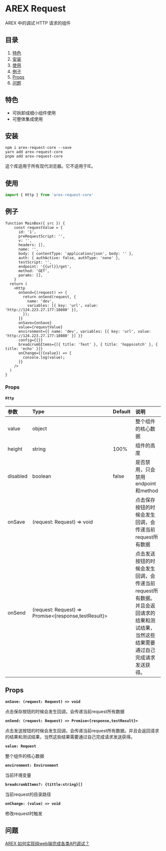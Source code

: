 # AREX Request

AREX 中的调试 HTTP 请求的组件


## 目录

1. [特色](#特色)
2. [安装](#安装)
3. [使用](#使用)
4. [例子](#例子)
5. [Props](#props)
6. [问题](#问题)

## 特色

- 可拆卸成细小组件使用
- 可整体集成使用

## 安装

```
npm i arex-request-core --save
yarn add arex-request-core
pnpm add arex-request-core
```

这个库适用于所有现代浏览器。它不适用于IE。

## 使用

```js
import { Http } from 'arex-request-core'
```

## 例子

```tsx
function MainBox({ src }) {
    const requestValue = {
      id: '1',
      preRequestScript: '',
      v: '',
      headers: [],
      name: '',
      body: { contentType: 'application/json', body: '' },
      auth: { authActive: false, authType: 'none' },
      testScript: '',
      endpoint: '{{url}}/get',
      method: 'GET',
      params: [],
    }
  return (
    <Http
      onSend={(request) => {
        return onSend(request, {
          name: 'dev',
          variables: [{ key: 'url', value: 'http://124.223.27.177:18080' }],
        });
      }}
      onSave={onSave}
      value={requestValue}
      environment={{ name: 'dev', variables: [{ key: 'url', value: 'http://124.223.27.177:18080' }] }}
      config={{}}
      breadcrumbItems={[{ title: 'Test' }, { title: 'hoppscotch' }, { title: 'echo' }]}
      onChange={({value}) => {
        console.log(value);
      }}
    />
  )
}
```

### Props

#### `Http`

| 参数      | Type   | Default | 说明                                                                    |
|:--------|:-------|:--------|:----------------------------------------------------------------------|
| value   | object |         | 整个组件的核心数据                                                             |
| height  | string | 100%    | 组件的高度                                                                 |
| disabled | boolean | false   | 是否禁用，只会禁用endpoint和method                                              |
| onSave  | (request: Request) => void |         | 点击保存按钮的时候会发生回调，会传递当前request所有数据                                       |
| onSend  | (request: Request) => Promise<{response,testResult}> |         | 点击发送按钮的时候会发生回调，会传递当前request所有数据。并且会返回请求的结果和测试结果，当然这些结果需要通过自己完成请求发送获得。 |

## Props

**`onSave: (request: Request) => void`**

点击保存按钮的时候会发生回调，会传递当前request所有数据

**`onSend: (request: Request) => Promise<{response,testResult}>`**

点击发送按钮的时候会发生回调，会传递当前request所有数据。并且会返回请求的结果和测试结果，当然这些结果需要通过自己完成请求发送获得。


**`value: Request`**

整个组件的核心数据

**`environment: Environment`**

当前环境变量

**`breadcrumbItems?: {tittle:string}[]`**

当前request的目录路径

**`onChange: (value) => void`**

修改request时触发


## 问题

[AREX 如何实现纯web端完成各类API调试？](documentation/how-to-complete-debugging.md)
